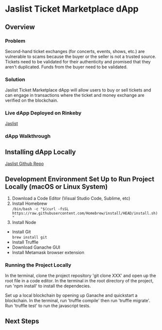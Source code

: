 # Jaslist Ticket Marketplace dApp

## Overview
### Problem
Second-hand ticket exchanges (for concerts, events, shows, etc.) are vulnerable to scams because the buyer or the seller is not a trusted source. Tickets need to be validated for their authenticity and promised that they aren't duplicated. Funds from the buyer need to be validated. 

### Solution
Jaslist Ticket Marketplace dApp will allow users to buy or sell tickets and can engage in transactions where the ticket and money exchange are verified on the blockchain.

### Live dApp Deployed on Rinkeby
[Jaslist](https://jaslist.netlify.app/)

### dApp Walkthrough

## Installing dApp Locally
[Jaslist Github Repo](https://github.com/jasminesabio/blockchain-developer-bootcamp-final-project)

## Development Environment Set Up to Run Project Locally (macOS or Linux System)
1. Download a Code Editor (Visual Studio Code, Sublime, etc)
2. Install Homebrew\
`/bin/bash -c "$(curl -fsSL https://raw.githubusercontent.com/Homebrew/install/HEAD/install.sh)"`
3. Install Node
- Install Git\
`brew install git`
- Install Truffle
- Download Ganache GUI
- Install Metamask browser extension

### Running the Project Locally
In the terminal, clone the project repository 'git clone XXX' and open up the root file in a code editor. In the terminal in the root directory of the project, run 'npm install' to install the dependecies. 

Set up a local blockchain by opening up Ganache and quickstart a blockchain. In the terminal, run 'truffle compile' then run 'truffle migrate'. Run 'truffle test' to run the javascript tests. 

## Next Steps